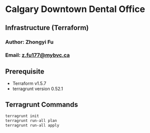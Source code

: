# Calgary Downtown Dental Office
## Infrastructure (Terraform)

### Author: Zhongyi Fu
### Email: z.fu177@mybvc.ca

## Prerequisite
* Terraform v1.5.7
* terragrunt version 0.52.1

## Terragrunt Commands

```bash
terragrunt init
terragrunt run-all plan
terragrunt run-all apply
```